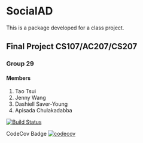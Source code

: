 # SocialAD
This is a package developed for a class project.

## Final Project CS107/AC207/CS207
### Group 29
#### Members

1. Tao Tsui
2. Jenny Wang
3. Dashiell Saver-Young
4. Apisada Chulakadabba

[![Build Status](https://travis-ci.com/climate-change-is-real-python-dev/cs107-FinalProject.svg?branch=Milestone_1B)](https://travis-ci.com/climate-change-is-real-python-dev/cs107-FinalProject)

CodeCov Badge
[![codecov](https://codecov.io/gh/climate-change-is-real-python-dev/cs107-FinalProject/branch/master/graph/badge.svg)](https://codecov.io/gh/climate-change-is-real-python-dev/cs107-FinalProject)
